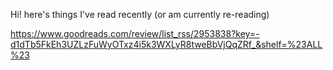 Hi! here's things I've read recently (or am currently re-reading)


https://www.goodreads.com/review/list_rss/2953838?key=-d1dTb5FkEh3UZLzFuWyOTxz4i5k3WXLyR8tweBbVjQqZRf_&shelf=%23ALL%23
